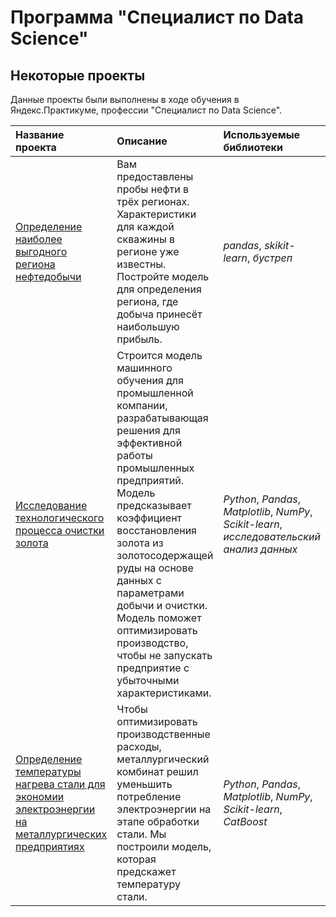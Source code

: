 # Программа "Специалист по Data Science"

## Некоторые проекты

Данные проекты были выполнены в ходе обучения в Яндекс.Практикуме, профессии "Специалист по Data Science".

| Название проекта | Описание | Используемые библиотеки | 
| :---------------------- | :---------------------- | :---------------------- |
| [Определение наиболее выгодного региона нефтедобычи](https://github.com/Jonrey94/yandex-practikum-projects/tree/main/choosing_location_for_well) | Вам предоставлены пробы нефти в трёх регионах. Характеристики для каждой скважины в регионе уже известны. Постройте модель для определения региона, где добыча принесёт наибольшую прибыль. | *pandas*, *skikit-learn*, *бустреп*|
| [Исследование технологического процесса очистки золота](https://github.com/Jonrey94/yandex-practikum-projects/tree/main/gold_from_minerals) | Строится модель машинного обучения для промышленной компании, разрабатывающая решения для эффективной работы промышленных предприятий. Модель предсказывает коэффициент восстановления золота из золотосодержащей руды на основе данных с параметрами добычи и очистки. Модель поможет оптимизировать производство, чтобы не запускать предприятие с убыточными характеристиками. | *Python*, *Pandas*, *Matplotlib*, *NumPy*, *Scikit-learn*, *исследовательский анализ данных*|
| [Определение температуры нагрева стали для экономии электроэнергии на металлургических предприятиях](https://github.com/Jonrey94/yandex-practikum-projects/tree/main/predicting_steel_temperature_project) | Чтобы оптимизировать производственные расходы, металлургический комбинат решил уменьшить потребление электроэнергии на этапе обработки стали. Мы построили модель, которая предскажет температуру стали. | *Python*, *Pandas*, *Matplotlib*, *NumPy*, *Scikit-learn*, *CatBoost*|
